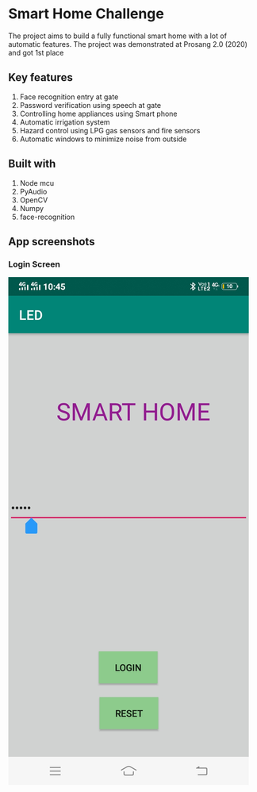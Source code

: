 # Smart Home Challenge

The project aims to build a fully functional smart home with a lot of automatic features.
The project was demonstrated at Prosang 2.0 (2020) and got 1st place

## Key features

1. Face recognition entry at gate
2. Password verification using speech at gate
3. Controlling home appliances using Smart phone
4. Automatic irrigation system
5. Hazard control using LPG gas sensors and fire sensors
6. Automatic windows to minimize noise from outside

## Built with

1. Node mcu
2. PyAudio
3. OpenCV
4. Numpy
5. face-recognition

## App screenshots

### Login Screen
![login screen](https://github.com/akstron/Smart-Home-Challenge/blob/main/Images/j.jpg)

